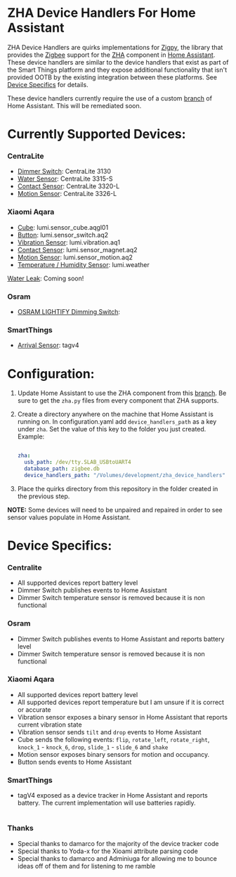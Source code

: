 # ZHA Device Handlers For Home Assistant

ZHA Device Handlers are quirks implementations for [Zigpy](https://github.com/zigpy/zigpy), the library that provides the [Zigbee](http://www.zigbee.org) support for the [ZHA](https://www.home-assistant.io/components/zha/) component in [Home Assistant](https://www.home-assistant.io). These device handlers are similar to the device handlers that exist as part of the Smart Things platform and they expose additional functionality that isn't provided OOTB by the existing integration between these platforms. See [Device Specifics](#Device-Specifics) for details. 

These device handlers currently require the use of a custom [branch](https://github.com/dmulcahey/home-assistant/tree/dm/zha-sensor-playground) of Home Assistant. This will be remediated soon. 
#
# Currently Supported Devices:

### CentraLite
- [Dimmer Switch](https://centralite.com/products/smart-switch): CentraLite 3130
- [Water Sensor](https://centralite.com/products/water-sensor): CentraLite 3315-S
- [Contact Sensor](https://www.irisbylowes.com/support/?guideTitle=Iris-Contact-Sensor-3320-L-(2nd-Gen)&guideId=441744fa-3e2b-3bc9-87b2-a8fc76d85341): CentraLite 3320-L
- [Motion Sensor](https://www.irisbylowes.com/support/?guideTitle=Iris-Motion-Sensor&guideId=4be71b61-5938-30b6-8154-bd90cb9b4796): CentraLite 3326-L

### Xiaomi Aqara
- [Cube](https://www.aqara.com/en/cube_controller-product.html): lumi.sensor_cube.aqgl01
- [Button](https://www.aqara.com/en/wireless_mini_switch.html): lumi.sensor_switch.aq2
- [Vibration Sensor](http://www.xiaomimagazine.com/new-sensor-for-the-smart-home-xiaomi-check-aqara-smart-motion-sensor/): lumi.vibration.aq1
- [Contact Sensor](https://www.aqara.com/en/door_and_window_sensor-product.html): lumi.sensor_magnet.aq2
- [Motion Sensor](https://www.aqara.com/en/motion_sensor.html): lumi.sensor_motion.aq2
- [Temperature / Humidity Sensor](https://www.aqara.com/en/temperature_and_humidity_sensor-product.html): lumi.weather

[Water Leak](https://www.aqara.com/en/water_leak_sensor.html): Coming soon! 

### Osram
- [OSRAM LIGHTIFY Dimming Switch](https://assets.osram-americas.com/assets/Documents/LTFY012.06c0d6e6-17c7-4dcb-bd2c-1fca7feecfb4.pdf): 

### SmartThings
- [Arrival Sensor](https://support.smartthings.com/hc/en-us/articles/212417083): tagv4
#
# Configuration:

1. Update Home Assistant to use the ZHA component from this [branch](https://github.com/dmulcahey/home-assistant/tree/dm/zha-sensor-playground). Be sure to get the `zha.py` files from every component that ZHA supports.

2. Create a directory anywhere on the machine that Home Assistant is running on. In configuration.yaml add  `device_handlers_path` as a key under `zha`. Set the value of this key to the folder you just created.  
Example:

    ```yaml

    zha:
      usb_path: /dev/tty.SLAB_USBtoUART4
      database_path: zigbee.db
      device_handlers_path: "/Volumes/development/zha_device_handlers"

    ```

3. Place the quirks directory from this repository in the folder created in the previous step.

**NOTE:** Some devices will need to be unpaired and repaired in order to see sensor values populate in Home Assistant.

#
# Device Specifics:

### Centralite 

- All supported devices report battery level
- Dimmer Switch publishes events to Home Assistant
- Dimmer Switch temperature sensor is removed because it is non functional

### Osram

- Dimmer Switch publishes events to Home Assistant and reports battery level
- Dimmer Switch temperature sensor is removed because it is non functional

### Xiaomi Aqara

- All supported devices report battery level
- All supported devices report temperature but I am unsure if it is correct or accurate 
- Vibration sensor exposes a binary sensor in Home Assistant that reports current vibration state
- Vibration sensor sends `tilt` and `drop` events to Home Assistant
- Cube sends the following events: `flip`, `rotate_left`, `rotate_right`, `knock_1` - `knock_6`, `drop`, `slide_1` - `slide_6` and `shake`
- Motion sensor exposes binary sensors for motion and occupancy.
- Button sends events to Home Assistant

### SmartThings

- tagV4 exposed as a device tracker in Home Assistant and reports battery. The current implementation will use batteries rapidly. 

#
### Thanks

- Special thanks to damarco for the majority of the device tracker code
- Special thanks to Yoda-x for the Xioami attribute parsing code
- Special thanks to damarco and Adminiuga for allowing me to bounce ideas off of them and for listening to me ramble